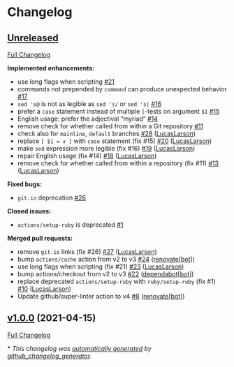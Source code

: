 # Changelog

## [Unreleased](https://github.com/LucasLarson/git-default-branch/tree/HEAD)

[Full Changelog](https://github.com/LucasLarson/git-default-branch/compare/v1.0.0...HEAD)

**Implemented enhancements:**

- use long flags when scripting [\#21](https://github.com/LucasLarson/git-default-branch/issues/21)
- commands not prepended by `command` can produce unexpected behavior [\#17](https://github.com/LucasLarson/git-default-branch/issues/17)
- `sed 's@` is not as legible as `sed 's/` or `sed 's|` [\#16](https://github.com/LucasLarson/git-default-branch/issues/16)
- prefer a `case` statement instead of multiple `[`-tests on argument `$1` [\#15](https://github.com/LucasLarson/git-default-branch/issues/15)
- English usage: prefer the adjectival “myriad” [\#14](https://github.com/LucasLarson/git-default-branch/issues/14)
- remove check for whether called from within a Git repository [\#11](https://github.com/LucasLarson/git-default-branch/issues/11)
- check also for `mainline`, `default` branches [\#28](https://github.com/LucasLarson/git-default-branch/pull/28) ([LucasLarson](https://github.com/LucasLarson))
- replace `[ $1 = 𝑥 ]` with `case` statement \(fix \#15\) [\#20](https://github.com/LucasLarson/git-default-branch/pull/20) ([LucasLarson](https://github.com/LucasLarson))
- make `sed` expression more legible \(fix \#16\) [\#19](https://github.com/LucasLarson/git-default-branch/pull/19) ([LucasLarson](https://github.com/LucasLarson))
- repair English usage \(fix \#14\) [\#18](https://github.com/LucasLarson/git-default-branch/pull/18) ([LucasLarson](https://github.com/LucasLarson))
- remove check for whether called from within a repository \(fix \#11\) [\#13](https://github.com/LucasLarson/git-default-branch/pull/13) ([LucasLarson](https://github.com/LucasLarson))

**Fixed bugs:**

- `git.io` deprecation [\#26](https://github.com/LucasLarson/git-default-branch/issues/26)

**Closed issues:**

- `actions/setup-ruby` is deprecated [\#1](https://github.com/LucasLarson/git-default-branch/issues/1)

**Merged pull requests:**

- remove `git.io` links \(fix \#26\) [\#27](https://github.com/LucasLarson/git-default-branch/pull/27) ([LucasLarson](https://github.com/LucasLarson))
- bump `actions/cache` action from v2 to v3 [\#24](https://github.com/LucasLarson/git-default-branch/pull/24) ([renovate[bot]](https://github.com/apps/renovate))
- use long flags when scripting \(fix \#21\) [\#23](https://github.com/LucasLarson/git-default-branch/pull/23) ([LucasLarson](https://github.com/LucasLarson))
- bump actions/checkout from v2 to v3 [\#22](https://github.com/LucasLarson/git-default-branch/pull/22) ([dependabot[bot]](https://github.com/apps/dependabot))
- replace deprecated `actions/setup-ruby` with `ruby/setup-ruby` \(fix \#1\) [\#10](https://github.com/LucasLarson/git-default-branch/pull/10) ([LucasLarson](https://github.com/LucasLarson))
- Update github/super-linter action to v4 [\#8](https://github.com/LucasLarson/git-default-branch/pull/8) ([renovate[bot]](https://github.com/apps/renovate))

## [v1.0.0](https://github.com/LucasLarson/git-default-branch/tree/v1.0.0) (2021-04-15)

[Full Changelog](https://github.com/LucasLarson/git-default-branch/compare/c52cf7779939b916f1a21a628d40cb745a10401e...v1.0.0)

\* *This changelog was [automatically generated](./.github/workflows/changelog.yml) by [github_changelog_generator](https://github.com/github-changelog-generator/github-changelog-generator).*
